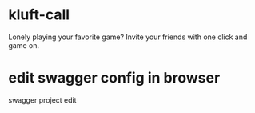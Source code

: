# kluft-call
Lonely playing your favorite game? Invite your friends with one click and game on.

# edit swagger config in browser
swagger project edit
